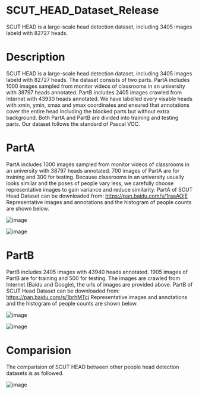 # SCUT_HEAD_Dataset_Release
SCUT HEAD is a large-scale head detection dataset, including 3405 images labeld with 82727 heads.
# Description
SCUT HEAD is a large-scale head detection dataset, including 3405 images labeld with 82727 heads. The dataset consists of two parts. PartA includes 1000 images sampled from monitor videos of classrooms in an university with 38797 heads annotated. PartB includes 2405 images crawled from Internet with 43930 heads annotated. We have labelled every visable heads with xmin, ymin, xmax and ymax coordinates and ensured that annotations cover the entire head including the blocked parts but without extra background. Both PartA and PartB are divided into training and testing parts. Our dataset follows the standard of Pascal VOC. 

# PartA 
PartA includes 1000 images sampled from monitor videos of classrooms in an university with 38797 heads annotated. 700 images of PartA are for training and 300 for testing.
Because classrooms in an university usually looks similar and the poses of people vary less, we carefully choose representative images to gain variance and reduce similarity. 
PartA of SCUT Head Dataset can be downloaded from: https://pan.baidu.com/s/1raaAOjE
Representative images and annotations and the histogram of people counts are shown below.

![image](https://github.com/HCIILAB/SCUT_HEAD_Dataset_Release/blob/master/example%20in%20Part_A.png)



![image](https://github.com/HCIILAB/SCUT_HEAD_Dataset_Release/blob/master/statistics%20of%20Part_A.png)



# PartB 
PartB includes 2405 images with 43940 heads annotated. 1905 images of PartB are for training and 500 for testing. The images are crawled from Internet (Baidu and Google), the urls of images are provided above.
PartB of SCUT Head Dataset can be downloaded from: https://pan.baidu.com/s/1brhMTcj
Representative images and annotations and the histogram of people counts are shown below.

![image](https://github.com/HCIILAB/SCUT_HEAD_Dataset_Release/blob/master/example%20in%20Part_B.png)


![image](https://github.com/HCIILAB/SCUT_HEAD_Dataset_Release/blob/master/statistics%20of%20Part_B.png)



# Comparision 
The comparision of SCUT HEAD between other people head detection datasets is as followed.

![image](https://github.com/HCIILAB/SCUT_HEAD_Dataset_Release/blob/master/Comparision.PNG)
